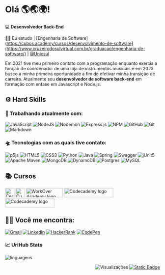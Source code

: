 # Olá 🌎🌏🌍!

💻 **Desenvolvedor Back-End**  

👨‍🎓	Eu estudo | [Engenharia de Software](https://cubos.academy/cursos/desenvolvimento-de-software](https://www.cruzeirodosulvirtual.com.br/graduacao/engenharia-de-software/) | [@Unicsul](https://www.cruzeirodosulvirtual.com.br/)

Em 2021 tive meu primeiro contato com a programação enquanto exercia a função de coordenador de uma loja de instrumentos musicais e em 2023 busco a minha primeira oportunidade a fim de efetivar minha transição de carreira. Atualmente sou **desenvolvedor de software back-end** em formação com enfase em Javascript e Node.js.

## ⚙️ Hard Skills

### 🧠 Trabalhando atualmente com:

![JavaScript](https://img.shields.io/badge/javascript-%23323330.svg?style=for-the-badge&logo=javascript&logoColor=%23F7DF1E) 
![NodeJS](https://img.shields.io/badge/node.js-6DA55F?style=for-the-badge&logo=node.js&logoColor=white)
![Nodemon](https://img.shields.io/badge/NODEMON-%23323330.svg?style=for-the-badge&logo=nodemon&logoColor=%BBDEAD)
![Express.js](https://img.shields.io/badge/express.js-%23404d59.svg?style=for-the-badge&logo=express&logoColor=%2361DAFB)
![NPM](https://img.shields.io/badge/NPM-%23CB3837.svg?style=for-the-badge&logo=npm&logoColor=white)
![GitHub](https://img.shields.io/badge/github-%23121011.svg?style=for-the-badge&logo=github&logoColor=white)
![Git](https://img.shields.io/badge/git-%23F05033.svg?style=for-the-badge&logo=git&logoColor=white)
![Markdown](https://img.shields.io/badge/markdown-%23000000.svg?style=for-the-badge&logo=markdown&logoColor=white)

### 🛸 Tecnologias com as quais tive contato:

![p5js](https://img.shields.io/badge/p5.js-ED225D?style=for-the-badge&logo=p5.js&logoColor=FFFFFF)
![HTML5](https://img.shields.io/badge/html5-%23E34F26.svg?style=for-the-badge&logo=html5&logoColor=white)
![CSS3](https://img.shields.io/badge/css3-%231572B6.svg?style=for-the-badge&logo=css3&logoColor=white)
![Python](https://img.shields.io/badge/Python-FFD43B?style=for-the-badge&logo=python&logoColor=blue)
![Java](https://img.shields.io/badge/java-%23ED8B00.svg?style=for-the-badge&logo=openjdk&logoColor=white)
![Spring](https://img.shields.io/badge/Spring-6DB33F?style=for-the-badge&logo=spring&logoColor=white)
![Swagger](https://img.shields.io/badge/Swagger-85EA2D?style=for-the-badge&logo=Swagger&logoColor=white)
![jUnit5](https://img.shields.io/badge/Junit5-25A162?style=for-the-badge&logo=junit5&logoColor=white)
![Apache Maven](https://img.shields.io/badge/Apache%20Maven-C71A36?style=for-the-badge&logo=Apache%20Maven&logoColor=white)
![MongoDB](https://img.shields.io/badge/MongoDB-4EA94B?style=for-the-badge&logo=mongodb&logoColor=white)
![DynamoDB](https://img.shields.io/badge/Amazon%20DynamoDB-4053D6?style=for-the-badge&logo=Amazon%20DynamoDB&logoColor=whit)
![Postgres](https://img.shields.io/badge/postgres-%23316192.svg?style=for-the-badge&logo=postgresql&logoColor=white)
![MySQL](https://img.shields.io/badge/MySQL-005C84?style=for-the-badge&logo=mysql&logoColor=white)

## 📚 Cursos 

<a href="https://hermes.dio.me/certificates/cover/848F96E4.jpg"><img src="https://hermes.digitalinnovation.one/assets/diome/logo-full.svg" alt="Certificado Bootcamp Java Developer" title="Bootcamp Java Developer" width="30" height="30"/></a>
<a href="https://aulas.cubos.academy/turma/00b71bce-3f46-40f2-9662-bcd02ccad0bd"><img src="https://avatars.githubusercontent.com/u/64142676?s=280&v=4" alt="Cubos Academy logo" title="Cubos Academy Desenvolvimento de Software - Foco em Backend - Ifood" width="30" height="30"/></a>
<a href="https://workover.com.br/especiais/softex-programa-trends-it"><img src="https://loja.workover.com.br/images/logos/workover-academy.png" alt="WorkOver Academy logo" title="Workover Academy Web Fullstack" width="120" height="30"/></a>
<a href="https://www.codecademy.com/profiles/FamousUnknown/certificates/9a5bb1fc45b4281af1fffec93b0aaf05"><img src="https://img.shields.io/badge/CSS_Codecademy-FFF0E5?style=for-the-badge&logo=codecademy&logoColor=1F243A" alt="Codecademy logo" title="Learn CSS Course Certificate" width="160" height="30"/></a>
<a href="https://www.codecademy.com/profiles/FamousUnknown/certificates/9eb0741e5ebef1f9f58a53bfac67d3a7"><img src="https://img.shields.io/badge/HTML_Codecademy-FFF0E5?style=for-the-badge&logo=codecademy&logoColor=1F243A" alt="Codecademy logo" title="Learn HTML Course Certificate" width="160" height="30"/></a>

## 🕵️‍♂️ Você me encontra: 

[![Gmail](https://img.shields.io/badge/Gmail-D14836?style=for-the-badge&logo=gmail&logoColor=white)](mailto:unigreos@gmail.com)
[![LinkedIn](https://img.shields.io/badge/linkedin-%230077B5.svg?style=for-the-badge&logo=linkedin&logoColor=white)](www.linkedin.com/in/uriel-barbosa)
[![HackerRank](https://img.shields.io/badge/-Hackerrank-2EC866?style=for-the-badge&logo=HackerRank&logoColor=white)](https://www.hackerrank.com/uprieto)
[![CodePen](https://img.shields.io/badge/CodePen-white?style=for-the-badge&logo=codepen&logoColor=black)](https://codepen.io/uprieto)

### 📈 UriHub Stats

![linguagens](https://github-readme-stats.vercel.app/api/top-langs/?username=uri-hub&theme=aura&custom_title=Linguagens%20Mais%20Utilizadas)

<div align="right">

![Visualizações](https://komarev.com/ghpvc/?username=uri-hub&style=plastic&label=VIEWS)
[![Static Badge](https://img.shields.io/badge/EN-US?style=flat&logoColor=%23ffffff&label=LANG%3A&labelColor=%23E01437&color=%234D62A6)](https://github.com/uri-hub/uri-hub/blob/main/README-EN.md)

</div>
